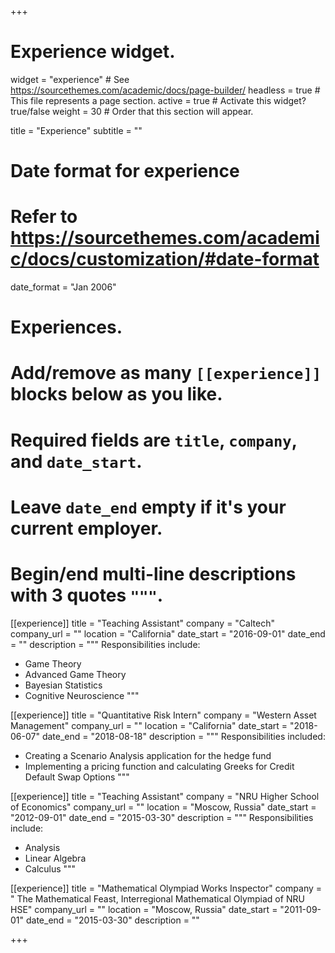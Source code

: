 +++
# Experience widget.
widget = "experience"  # See https://sourcethemes.com/academic/docs/page-builder/
headless = true  # This file represents a page section.
active = true  # Activate this widget? true/false
weight = 30  # Order that this section will appear.

title = "Experience"
subtitle = ""

# Date format for experience
#   Refer to https://sourcethemes.com/academic/docs/customization/#date-format
date_format = "Jan 2006"

# Experiences.
#   Add/remove as many `[[experience]]` blocks below as you like.
#   Required fields are `title`, `company`, and `date_start`.
#   Leave `date_end` empty if it's your current employer.
#   Begin/end multi-line descriptions with 3 quotes `"""`.
[[experience]]
  title = "Teaching Assistant"
  company = "Caltech"
  company_url = ""
  location = "California"
  date_start = "2016-09-01"
  date_end = ""
  description = """ 
  Responsibilities include:
  
  * Game Theory
  * Advanced Game Theory
  * Bayesian Statistics
  * Cognitive Neuroscience
  """

[[experience]]
  title = "Quantitative Risk Intern"
  company = "Western Asset Management"
  company_url = ""
  location = "California"
  date_start = "2018-06-07"
  date_end = "2018-08-18"
  description = """
  Responsibilities included:
  
  * Creating a Scenario Analysis application for the hedge fund
  * Implementing a pricing function and calculating Greeks for Credit Default Swap Options
  """

[[experience]]
  title = "Teaching Assistant"
  company = "NRU Higher School of Economics"
  company_url = ""
  location = "Moscow, Russia"
  date_start = "2012-09-01"
  date_end = "2015-03-30"
  description = """
  Responsibilities include:
  
  * Analysis
  * Linear Algebra
  * Calculus
  """
  
[[experience]]
  title = "Mathematical Olympiad Works Inspector"
  company = " The Mathematical Feast,  Interregional Mathematical Olympiad of NRU HSE"
  company_url = ""
  location = "Moscow, Russia"
  date_start = "2011-09-01"
  date_end = "2015-03-30"
  description = ""
  
  
  
+++
